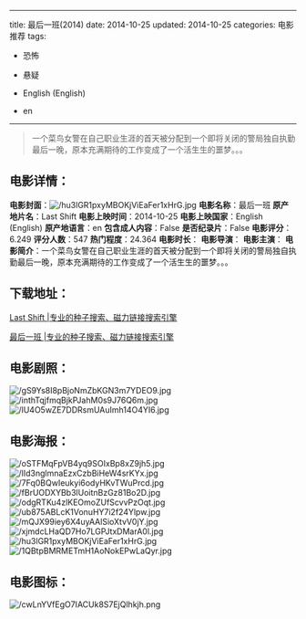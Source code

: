 
---
title: 最后一班(2014)
date: 2014-10-25
updated: 2014-10-25
categories: 电影推荐
tags:
- 恐怖
- 悬疑

- English (English)
- en
---


> 一个菜鸟女警在自己职业生涯的首天被分配到一个即将关闭的警局独自执勤最后一晚，原本充满期待的工作变成了一个活生生的噩梦。。。

## **电影详情**：

**电影封面**：<img src="https://image.tmdb.org/t/p/w200/hu3lGR1pxyMBOKjViEaFer1xHrG.jpg" alt="/hu3lGR1pxyMBOKjViEaFer1xHrG.jpg" title="/hu3lGR1pxyMBOKjViEaFer1xHrG.jpg">
**电影名称**：最后一班
**原产地片名**：Last Shift
**电影上映时间**：2014-10-25
**电影上映国家**：English (English)
**原产地语言**：en
**包含成人内容**：False
**是否纪录片**：False
**电影评分**：6.249
**评分人数**：547
**热门程度**：24.364
**电影时长**：
**电影导演**：
**电影主演**：
**电影简介**：一个菜鸟女警在自己职业生涯的首天被分配到一个即将关闭的警局独自执勤最后一晚，原本充满期待的工作变成了一个活生生的噩梦。。。

## **下载地址**：
[Last Shift |专业的种子搜索、磁力链接搜索引擎](https://movie.amd794.com:2083/?search=Last%20Shift&ordering=&mode=match_phrase&page_size=10&page=1)

[最后一班 |专业的种子搜索、磁力链接搜索引擎](https://movie.amd794.com:2083/?search=%E6%9C%80%E5%90%8E%E4%B8%80%E7%8F%AD&ordering=&mode=match_phrase&page_size=10&page=1)
 

## **电影剧照**：
<img src="https://image.tmdb.org/t/p/original/gS9Ys8I8pBjoNmZbKGN3m7YDEO9.jpg" alt="/gS9Ys8I8pBjoNmZbKGN3m7YDEO9.jpg" title="/gS9Ys8I8pBjoNmZbKGN3m7YDEO9.jpg"><img src="https://image.tmdb.org/t/p/original/inthTqjfmqBjkPJahM0s9J76Q6m.jpg" alt="/inthTqjfmqBjkPJahM0s9J76Q6m.jpg" title="/inthTqjfmqBjkPJahM0s9J76Q6m.jpg"><img src="https://image.tmdb.org/t/p/original/lU4O5wZE7DDRsmUAuImh14O4YI6.jpg" alt="/lU4O5wZE7DDRsmUAuImh14O4YI6.jpg" title="/lU4O5wZE7DDRsmUAuImh14O4YI6.jpg">

## **电影海报**：
<img src="https://image.tmdb.org/t/p/original/oSTFMqFpVB4yq9SOIxBp8xZ9jh5.jpg" alt="/oSTFMqFpVB4yq9SOIxBp8xZ9jh5.jpg" title="/oSTFMqFpVB4yq9SOIxBp8xZ9jh5.jpg"><img src="https://image.tmdb.org/t/p/original/lId3nglmnaEzxCzbBiHeW4srKYx.jpg" alt="/lId3nglmnaEzxCzbBiHeW4srKYx.jpg" title="/lId3nglmnaEzxCzbBiHeW4srKYx.jpg"><img src="https://image.tmdb.org/t/p/original/7Fq0BQwIeukyi6odyHKvTWuPrcd.jpg" alt="/7Fq0BQwIeukyi6odyHKvTWuPrcd.jpg" title="/7Fq0BQwIeukyi6odyHKvTWuPrcd.jpg"><img src="https://image.tmdb.org/t/p/original/fBrUODXYBb3lUoitnBzGz81Bo2D.jpg" alt="/fBrUODXYBb3lUoitnBzGz81Bo2D.jpg" title="/fBrUODXYBb3lUoitnBzGz81Bo2D.jpg"><img src="https://image.tmdb.org/t/p/original/odgRTKu4zlKEOmoZUfScvvPzOqt.jpg" alt="/odgRTKu4zlKEOmoZUfScvvPzOqt.jpg" title="/odgRTKu4zlKEOmoZUfScvvPzOqt.jpg"><img src="https://image.tmdb.org/t/p/original/ub875ABLcK1VonuHY7i2f24Ylpw.jpg" alt="/ub875ABLcK1VonuHY7i2f24Ylpw.jpg" title="/ub875ABLcK1VonuHY7i2f24Ylpw.jpg"><img src="https://image.tmdb.org/t/p/original/mQJX99iey6X4uyAAlSioXtvV0jY.jpg" alt="/mQJX99iey6X4uyAAlSioXtvV0jY.jpg" title="/mQJX99iey6X4uyAAlSioXtvV0jY.jpg"><img src="https://image.tmdb.org/t/p/original/xjmdcLHaQD7Ho7LGPJtxDMarA0l.jpg" alt="/xjmdcLHaQD7Ho7LGPJtxDMarA0l.jpg" title="/xjmdcLHaQD7Ho7LGPJtxDMarA0l.jpg"><img src="https://image.tmdb.org/t/p/original/hu3lGR1pxyMBOKjViEaFer1xHrG.jpg" alt="/hu3lGR1pxyMBOKjViEaFer1xHrG.jpg" title="/hu3lGR1pxyMBOKjViEaFer1xHrG.jpg"><img src="https://image.tmdb.org/t/p/original/1QBtpBMRMETmH1AoNokEPwLaQyr.jpg" alt="/1QBtpBMRMETmH1AoNokEPwLaQyr.jpg" title="/1QBtpBMRMETmH1AoNokEPwLaQyr.jpg">

## **电影图标**：
<img src="https://image.tmdb.org/t/p/original/cwLnYVfEgO7IACUk8S7EjQlhkjh.png" alt="/cwLnYVfEgO7IACUk8S7EjQlhkjh.png" title="/cwLnYVfEgO7IACUk8S7EjQlhkjh.png">
